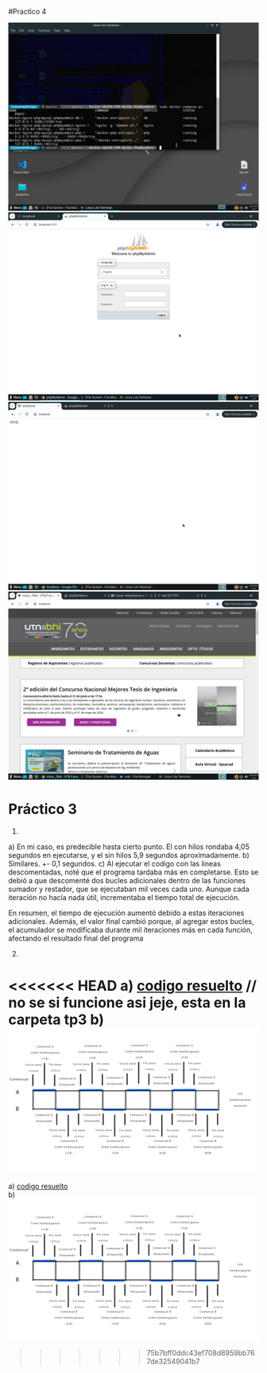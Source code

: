 #Practico 4

<img src="./TP4/screen1TP4.png" />
<img src="./TP4/screen2TP4.png" />
<img src="./TP4/screen3TP4.png" />
<img src="./TP4/screen4TP4.png" />

# Práctico 3
1) 
a) En mi caso, es predecible hasta cierto punto. El con hilos rondaba 4,05 segundos en ejecutarse, y el sin hilos 5,9 segundos aproximadamente.
b) Similares. +- 0,1 segundos.
c) 
Al ejecutar el codigo con las lineas descomentadas, noté que el programa tardaba más en completarse. Esto se debió a que descomenté dos bucles adicionales dentro de las funciones sumador y restador, que se ejecutaban mil veces cada uno. Aunque cada iteración no hacía nada útil, incrementaba el tiempo total de ejecución.

En resumen, el tiempo de ejecución aumentó debido a estas iteraciones adicionales. Además, el valor final cambió porque, al agregar estos bucles, el acumulador se modificaba durante mil iteraciones más en cada función, afectando el resultado final del programa

2)
<<<<<<< HEAD
a) <a href = "./TP3/con_race_condition.c" >codigo resuelto</a>                 // no se si funcione asi jeje, esta en la carpeta tp3
b) <img src="./TP3/dosbenew.png" />
=======
a) <a href = "./TP3/con_race_condition.c" >codigo resuelto</a>   
b) <img src="./TP3/dosbe.png" />
>>>>>>> 75b7bff0ddc43ef708d8959bb767de32549041b7

